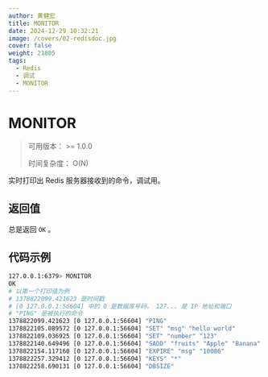 ```yaml
---
author: 黄健宏
title: MONITOR
date: 2024-12-29 10:32:21
image: /covers/02-redisdoc.jpg
cover: false
weight: 21805
tags:
  - Redis
  - 调试
  - MONITOR
---
```


# MONITOR

> 可用版本： >= 1.0.0
> 
> 时间复杂度： O(N)

实时打印出 Redis 服务器接收到的命令，调试用。

## 返回值

总是返回 `OK` 。

## 代码示例

```bash
127.0.0.1:6379> MONITOR
OK
# 以第一个打印值为例
# 1378822099.421623 是时间戳
# [0 127.0.0.1:56604] 中的 0 是数据库号码， 127... 是 IP 地址和端口
# "PING" 是被执行的命令
1378822099.421623 [0 127.0.0.1:56604] "PING"
1378822105.089572 [0 127.0.0.1:56604] "SET" "msg" "hello world"
1378822109.036925 [0 127.0.0.1:56604] "SET" "number" "123"
1378822140.649496 [0 127.0.0.1:56604] "SADD" "fruits" "Apple" "Banana" "Cherry"
1378822154.117160 [0 127.0.0.1:56604] "EXPIRE" "msg" "10086"
1378822257.329412 [0 127.0.0.1:56604] "KEYS" "*"
1378822258.690131 [0 127.0.0.1:56604] "DBSIZE"
```